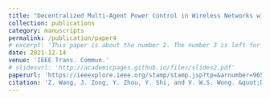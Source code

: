 ```yaml
---
title: "Decentralized Multi-Agent Power Control in Wireless Networks with Frequency Reuse"
collection: publications
category: manuscripts
permalink: /publication/paper4
# excerpt: 'This paper is about the number 2. The number 3 is left for future work.'
date: 2021-12-14
venue: 'IEEE Trans. Commun.'
# slidesurl: 'http://academicpages.github.io/files/slides2.pdf'
paperurl: 'https://ieeexplore.ieee.org/stamp/stamp.jsp?tp=&arnumber=9650909'
citation: 'Z. Wang, J. Zong, Y. Zhou, Y. Shi, and V. W.S. Wong. &quot;Decentralized Multi-Agent Power Control in Wireless Networks with Frequency Reuse&quot; <i>IEEE Trans. Commun</i>. vol. 70, no. 3, pp. 1666-1681, Mar. 2022.'
---
```

